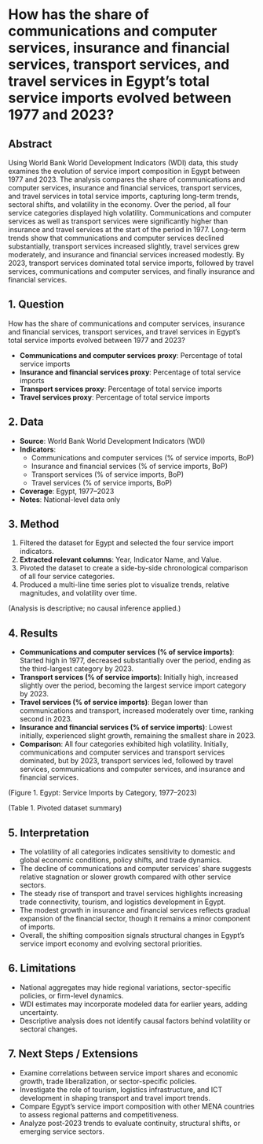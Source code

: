 # How has the share of communications and computer services, insurance and financial services, transport services, and travel services in Egypt’s total service imports evolved between 1977 and 2023?

## Abstract

Using World Bank World Development Indicators (WDI) data, this study examines the evolution of service import composition in Egypt between 1977 and 2023. The analysis compares the share of communications and computer services, insurance and financial services, transport services, and travel services in total service imports, capturing long-term trends, sectoral shifts, and volatility in the economy. Over the period, all four service categories displayed high volatility. Communications and computer services as well as transport services were significantly higher than insurance and travel services at the start of the period in 1977. Long-term trends show that communications and computer services declined substantially, transport services increased slightly, travel services grew moderately, and insurance and financial services increased modestly. By 2023, transport services dominated total service imports, followed by travel services, communications and computer services, and finally insurance and financial services.

## 1. Question

How has the share of communications and computer services, insurance and financial services, transport services, and travel services in Egypt’s total service imports evolved between 1977 and 2023?

- **Communications and computer services proxy**: Percentage of total service imports
- **Insurance and financial services proxy**: Percentage of total service imports
- **Transport services proxy**: Percentage of total service imports
- **Travel services proxy**: Percentage of total service imports

## 2. Data

- **Source**: World Bank World Development Indicators (WDI)
- **Indicators**:
  - Communications and computer services (% of service imports, BoP)
  - Insurance and financial services (% of service imports, BoP)
  - Transport services (% of service imports, BoP)
  - Travel services (% of service imports, BoP)
- **Coverage**: Egypt, 1977–2023
- **Notes**: National-level data only

## 3. Method

1. Filtered the dataset for Egypt and selected the four service import indicators.
2. **Extracted relevant columns**: Year, Indicator Name, and Value.
3. Pivoted the dataset to create a side-by-side chronological comparison of all four service categories.
4. Produced a multi-line time series plot to visualize trends, relative magnitudes, and volatility over time.

(Analysis is descriptive; no causal inference applied.)

## 4. Results

- **Communications and computer services (% of service imports)**: Started high in 1977, decreased substantially over the period, ending as the third-largest category by 2023.
- **Transport services (% of service imports)**: Initially high, increased slightly over the period, becoming the largest service import category by 2023.
- **Travel services (% of service imports)**: Began lower than communications and transport, increased moderately over time, ranking second in 2023.
- **Insurance and financial services (% of service imports)**: Lowest initially, experienced slight growth, remaining the smallest share in 2023.
- **Comparison**: All four categories exhibited high volatility. Initially, communications and computer services and transport services dominated, but by 2023, transport services led, followed by travel services, communications and computer services, and insurance and financial services.

(Figure 1. Egypt: Service Imports by Category, 1977–2023)

(Table 1. Pivoted dataset summary)

## 5. Interpretation

- The volatility of all categories indicates sensitivity to domestic and global economic conditions, policy shifts, and trade dynamics.
- The decline of communications and computer services’ share suggests relative stagnation or slower growth compared with other service sectors.
- The steady rise of transport and travel services highlights increasing trade connectivity, tourism, and logistics development in Egypt.
- The modest growth in insurance and financial services reflects gradual expansion of the financial sector, though it remains a minor component of imports.
- Overall, the shifting composition signals structural changes in Egypt’s service import economy and evolving sectoral priorities.

## 6. Limitations

- National aggregates may hide regional variations, sector-specific policies, or firm-level dynamics.
- WDI estimates may incorporate modeled data for earlier years, adding uncertainty.
- Descriptive analysis does not identify causal factors behind volatility or sectoral changes.

## 7. Next Steps / Extensions

- Examine correlations between service import shares and economic growth, trade liberalization, or sector-specific policies.
- Investigate the role of tourism, logistics infrastructure, and ICT development in shaping transport and travel import trends.
- Compare Egypt’s service import composition with other MENA countries to assess regional patterns and competitiveness.
- Analyze post-2023 trends to evaluate continuity, structural shifts, or emerging service sectors.
